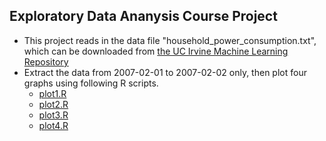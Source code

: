 ## Exploratory Data Ananysis Course Project

* This project reads in the data file "household_power_consumption.txt", which can be downloaded from [the UC Irvine Machine Learning Repository](https://d396qusza40orc.cloudfront.net/exdata%2Fdata%2Fhousehold_power_consumption.zip)
* Extract the data from 2007-02-01 to 2007-02-02 only, then plot four graphs using following R scripts.
	- [plot1.R](https://github.com/netcxz0/ExData_Plotting1/blob/master/plot1.R)
	- [plot2.R](https://github.com/netcxz0/ExData_Plotting1/blob/master/plot2.R)
	- [plot3.R](https://github.com/netcxz0/ExData_Plotting1/blob/master/plot3.R)
	- [plot4.R](https://github.com/netcxz0/ExData_Plotting1/blob/master/plot4.R)

